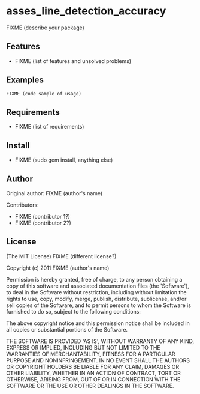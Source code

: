 asses_line_detection_accuracy
===========

FIXME (describe your package)

Features
--------

* FIXME (list of features and unsolved problems)

Examples
--------

    FIXME (code sample of usage)

Requirements
------------

* FIXME (list of requirements)

Install
-------

* FIXME (sudo gem install, anything else)

Author
------

Original author: FIXME (author's name)

Contributors:

* FIXME (contributor 1?)
* FIXME (contributor 2?)

License
-------

(The MIT License) FIXME (different license?)

Copyright (c) 2011 FIXME (author's name)

Permission is hereby granted, free of charge, to any person obtaining
a copy of this software and associated documentation files (the
'Software'), to deal in the Software without restriction, including
without limitation the rights to use, copy, modify, merge, publish,
distribute, sublicense, and/or sell copies of the Software, and to
permit persons to whom the Software is furnished to do so, subject to
the following conditions:

The above copyright notice and this permission notice shall be
included in all copies or substantial portions of the Software.

THE SOFTWARE IS PROVIDED 'AS IS', WITHOUT WARRANTY OF ANY KIND,
EXPRESS OR IMPLIED, INCLUDING BUT NOT LIMITED TO THE WARRANTIES OF
MERCHANTABILITY, FITNESS FOR A PARTICULAR PURPOSE AND NONINFRINGEMENT.
IN NO EVENT SHALL THE AUTHORS OR COPYRIGHT HOLDERS BE LIABLE FOR ANY
CLAIM, DAMAGES OR OTHER LIABILITY, WHETHER IN AN ACTION OF CONTRACT,
TORT OR OTHERWISE, ARISING FROM, OUT OF OR IN CONNECTION WITH THE
SOFTWARE OR THE USE OR OTHER DEALINGS IN THE SOFTWARE.
